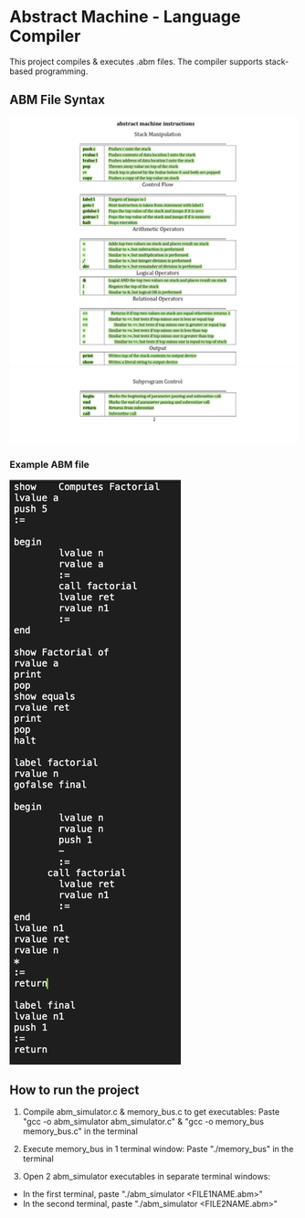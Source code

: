 # Abstract Machine - Language Compiler

This project compiles & executes .abm files. The compiler supports stack-based programming.

## ABM File Syntax
![ABM File Syntax 1](https://github.com/satwikbhasin/Machine-Level-Language-Compiler/blob/main/Assets/ABM%20Instructions%201.png)
![ABM File Syntax 2](https://github.com/satwikbhasin/Machine-Level-Language-Compiler/blob/main/Assets/ABM%20Instructions%202.png)

### Example ABM file

![ABM File Example](https://github.com/satwikbhasin/Machine-Level-Language-Compiler/blob/main/Assets/ABM%20Example.png)


## How to run the project
1. Compile abm_simulator.c & memory_bus.c to get executables: Paste "gcc -o abm_simulator abm_simulator.c" & "gcc -o memory_bus memory_bus.c" in the terminal

2. Execute memory_bus in 1 terminal window: Paste "./memory_bus" in the terminal

3. Open 2 abm_simulator executables in separate terminal windows:
- In the first terminal, paste "./abm_simulator <FILE1NAME.abm>"
- In the second terminal, paste "./abm_simulator <FILE2NAME.abm>"
